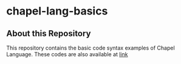 # chapel-lang-basics

## About this Repository
This repository contains the basic code syntax examples of Chapel Language. These codes are also available at [link](http://faculty.knox.edu/dbunde/teaching/chapel/tutorial-1.9.html#About%20this%20Tutorial) 
